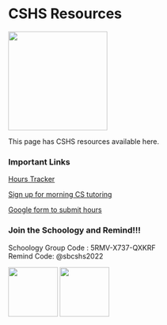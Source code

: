 <!-- markdownlint-disable MD033 -->
<h1>CSHS Resources</h1>

<img src= "https://raw.githubusercontent.com/SBCSHS/sbcshs-website/main/docs/images/cshs.png" height=200 width = 200>

<p>This page has CSHS resources available here.</p>

<h3>Important Links</h3>

[Hours Tracker](https://docs.google.com/spreadsheets/d/1SV_Ki6cGMWb06zYWT06DEOEKLPU33jU1qxbgyJ5TMo4/edit#gid=0)

[Sign up for morning CS tutoring](https://docs.google.com/spreadsheets/d/1OMaOSE7EkTpV2Ytu_tOGrZkkFPUCH34BhQqC-eJfbYk/edit#gid=1669289070)

[Google form to submit hours](https://learn.lcps.org/link?a=2555928654&path=https%3A%2F%2Fforms.gle%2FVHtPviavADx6iNxh8)

<h3>Join the Schoology and Remind!!!</h3>
<p> Schoology Group Code : 5RMV-X737-QXKRF<br>
    Remind Code: @sbcshs2022</p>

<img src= "https://raw.githubusercontent.com/SBCSHS/sbcshs-website/main/docs/images/remindImage" height=100 width = 100>
<img src= "https://raw.githubusercontent.com/SBCSHS/sbcshs-website/main/docs/images/schoologyImage" height=100 width = 100>

